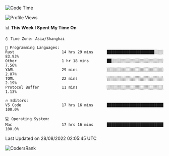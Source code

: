 <!--START_SECTION:waka-->
![Code Time](http://img.shields.io/badge/Code%20Time-1%2C652%20hrs%2040%20mins-blue)

![Profile Views](http://img.shields.io/badge/Profile%20Views-15-blue)

📊 **This Week I Spent My Time On** 

```text
⌚︎ Time Zone: Asia/Shanghai

💬 Programming Languages: 
Rust                     14 hrs 29 mins      █████████████████████░░░░   83.93% 
Other                    1 hr 18 mins        ██░░░░░░░░░░░░░░░░░░░░░░░   7.56% 
YAML                     29 mins             ░░░░░░░░░░░░░░░░░░░░░░░░░   2.87% 
TOML                     22 mins             ░░░░░░░░░░░░░░░░░░░░░░░░░   2.19% 
Protocol Buffer          11 mins             ░░░░░░░░░░░░░░░░░░░░░░░░░   1.13%

🔥 Editors: 
VS Code                  17 hrs 16 mins      █████████████████████████   100.0%

💻 Operating System: 
Mac                      17 hrs 16 mins      █████████████████████████   100.0%

```


 Last Updated on 28/08/2022 02:05:45 UTC
<!--END_SECTION:waka-->

![CodersRank](https://cr-skills-chart-widget.azurewebsites.net/api/api?username=BugenZhao&padding=16&tooltip=true&branding=false&sort-by-score=true&skills=Rust%2C%20Swift%2C%20C%2C%20TypeScript%2C%20Java%2C%20Go%2C%20Dart%2C%20C%2B%2B%2C%20Python%2C%20Assembly%2C%20Shell%2C%20Kotlin)
